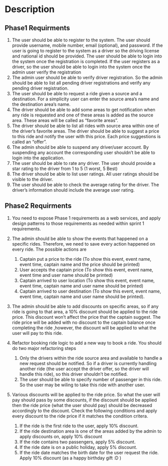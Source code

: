 # Description

## Phase1 Requirments

1. The user should be able to register to the system. The user should provide username, 
mobile number, email (optional), and password. If the user is going to register to the 
system as a driver so the driving license and national id should be provided. The user 
should be able to login into the system once the registration is completed. If the user 
registers as a driver, so the user should be able to login into the system once the admin 
user verify the registration
2. The admin user should be able to verify driver registration. So the admin should be able to 
list all pending driver registrations and verify any pending driver registration.
3. The user should be able to request a ride given a source and a destination. For a simplicity 
user can enter the source area’s name and the destination area’s name.
4. The driver should be able to add some areas to get notification when any ride is requested 
and one of these areas is added as the source area. These areas will be called as “favorite 
areas”. 
5. The driver should be able to list all rides with source area within one of the driver’s favorite 
areas. The driver should be able to suggest a price to this ride and notify the user with this 
price. Each price suggestions is called an “offer”.
6. The admin should be able to suspend any driver/user account. By suspending any account 
the corresponding user shouldn’t be able to login into the application.
7. The user should be able to rate any driver. The user should provide a star rating to the 
driver from 1 to 5 (1 worst, 5 Best)
8. The driver should be able to list user ratings. All user ratings should be visible to the driver.
9. The user should be able to check the average rating for the driver. The driver’s information 
should include the average user rating.

## Phase2 Requirments

1. You need to expose Phase 1 requirements as a web services, and apply design patterns to 
those requirements as needed within sprint 1 requirements.

2. The admin should be able to show the events that happened on a specific rides. Therefore, 
we need to save every action happened on every ride. The possible actions are

      1. Captain put a price to the ride (To show this event, event name, event time, captain 
name and the price should be printed)
     2. User accepts the captain price (To show this event, event name, event time and user 
name should be printed)
     3. Captain arrived to user location (To show this event, event name, event time, captain 
name and user name should be printed)
     4. Captain arrived to user destination (To show this event, event name, event time, 
captain name and user name should be printed).
3. The admin should be able to add discounts on specific areas, so if any ride is going to that 
area, a 10% discount should be applied to the ride price. This discount won’t affect the 
price that the captain suggest. The ride price will be added with no discount to the captain 
balance once completing the ride ,however, the discount will be applied to what the user 
will pay to this ride.
4. Refactor booking ride logic to add a new way to book a ride. You should do two major 
refactoring steps
     1. Only the drivers within the ride source area and available to handle a new request
should be notified. So if a driver is currently handling another ride (the user accept the 
driver offer, so the driver will handle this ride), so this driver shouldn’t be notified.
     2. The user should be able to specify number of passenger in this ride. So the user may be 
wiling to take this ride with another user.
5. Various discounts will be applied to the ride price. So what the user will pay should pass by 
some discounts, if the discount should be applied then the ride price (what the user should 
pay) should be decreased accordingly to the discount. Check the following conditions and 
apply every discount to the ride price if it matches the condition critera.
      1. If the ride is the first ride to the user, apply 10% discount.
      2. If the ride destination area is one of the areas added by the admin to apply discounts 
on, apply 10% discount
      3. If the ride contains two passengers, apply 5% discount.
      4. If the ride date is on a public holiday, apply 5% discount.
      5. If the ride date matches the birth date for the user request the ride. Apply 10% 
discount (as a happy birthday gift :D )

